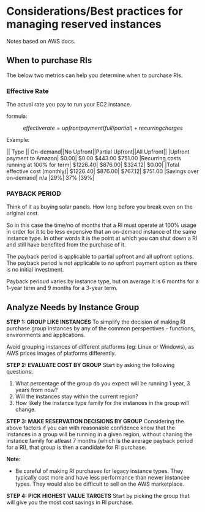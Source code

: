 # Considerations/Best practices for managing reserved instances

Notes based on AWS docs.


## When to purchase RIs
The below two metrics can help you determine when to purchase RIs.

### Effective Rate
The actual rate you pay to run your EC2 instance.

formula:

```math
effective rate = upfront payment (full/partial) + recurring charges
```
Example:

|| Type || On-demand||No Upfront||Partial Upfront||All Upfront||
|Upfront payment to Amazon|	$0.00|	$0.00	$443.00	$751.00
|Recurring costs running at 100% for term|	$1226.40|	$876.00|	$324.12|	$0.00|
|Total effective cost (monthly)|	$1226.40|	$876.00|	$767.12|	$751.00
|Savings over on-demand|	n/a	|29%|	37%	|39%|


### PAYBACK PERIOD
Think of it as buying solar panels. How long before you break even on the
original cost.

So in this case the time/no of months that a RI must operate at 100% usage in order for it to be less expensive that an on-demand instance of the same instance type. In other words it is the point at which you can shut down a RI and still have benefited from the purchase of it.

The payback period is applicable to partial upfront and all upfront options. The payback period is not applicable to no upfront payment option as there is no initial investment.

Payback perioud varies by instance type, but on average it is 6 months for a 1-year term and 9 months for a 3-year term.


## Analyze Needs by Instance Group
**STEP 1: GROUP LIKE INSTANCES**
To simplify the decision of making RI purchase group instances by any of the common perspectives - functions, environments and applications.

Avoid grouping instances of different platforms (eg: Linux or Windows), as AWS prices
images of platforms differently.


**STEP 2: EVALUATE COST BY GROUP**
Start by asking the following questions:
1. What percentage of the group do you expect will be running 1 year, 3 years from now?
2. Will the instances stay within the current region?
3. How likely the instance type family for the instances in the group will change.


**STEP 3: MAKE RESERVATION DECISIONS BY GROUP**
Considering the above factors if you can with reasonable confidence know that the
instances in a group will be running in a given region, without chaning the instance
family for atleast 7 months (which is the average payback period for a RI), that group
is then a candidate for RI purchase.


**Note:**
- Be careful of making RI purchases for legacy instance types. They typically cost
  more and have less performance than newer instancee types. They would also be difficult to sell on the AWS marketplace.


**STEP 4: PICK HIGHEST VALUE TARGETS**
Start by picking the group that will give you the most cost savings in RI purchase.

